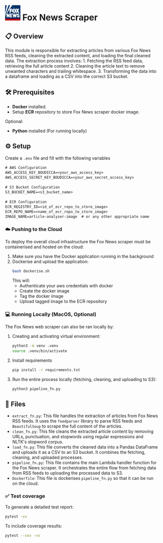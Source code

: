 # <img src="../assets/FN_logo.png" alt="Fox" width="50" height="50"> Fox News Scraper

## 📋 Overview

This module is responsible for extracting articles from various Fox News RSS feeds, cleaning the extracted content, and loading the final cleaned data. The extraction process involves:
    1. Fetching the RSS feed data, retrieving the full article content
    2. Cleaning the article text to remove unwanted characters and trailing whitespace. 
    3. Transforming the data into a dataframe and loading as a CSV into the correct S3 bucket.

## 🛠️ Prerequisites
- **Docker** installed.
- Setup **ECR** repository to store Fox News scraper docker image.  

Optional:
- **Python** installed (For running locally)

## ⚙️ Setup
Create a `.env` file and fill with the following variables
```env
# AWS Configuration
AWS_ACCESS_KEY_BOUDICCA=<your_aws_access_key>
AWS_ACCESS_SECRET_KEY_BOUDICCA=<your_aws_secret_access_key>

# S3 Bucket Configuration
S3_BUCKET_NAME=<s3_bucket_name>

# ECR Configuration
ECR_REGISTRY_ID=<id_of_ecr_repo_to_store_image>
ECR_REPO_NAME=<name_of_ecr_repo_to_store_image>
IMAGE_NAME=article-analyser-image  # or any other appropriate name
```

### ☁️ Pushing to the Cloud
To deploy the overall cloud infrastructure the Fox News scraper must be containerised and hosted on the cloud:

1. Make sure you have the Docker application running in the background
2. Dockerise and upload the application:
    ```bash
    bash dockerise.sh
    ```
    This will:
    - Authenticate your aws credentials with docker
    - Create the docker image
    - Tag the docker image
    - Upload tagged image to the ECR repository

### 💻 Running Locally (MacOS, **Optional**)
The Fox News web scraper can also be ran locally by:

1. Creating and activating virtual environment:
    ```bash
    python3 -m venv .venv
    source .venv/bin/activate
    ```
2. Install requirements
    ```bash
    pip install -r requirements.txt
    ```
3. Run the entire process locally (fetching, cleaning, and uploading to S3):
    ```bash
    python3 pipeline_fn.py
    ```

## 📁 Files
- `extract_fn.py`: This file handles the extraction of articles from Fox News RSS feeds. It uses the `feedparser` library to parse RSS feeds and `BeautifulSoup` to scrape the full content of the articles.
- `clean_fn.py`: This file cleans the extracted article content by removing URLs, punctuation, and stopwords using regular expressions and NLTK's stopword corpus.
- `load_fn.py`: This file converts the cleaned data into a Pandas DataFrame and uploads it as a CSV to an S3 bucket. It combines the fetching, cleaning, and uploaded processes.
- `pipeline_fn.py`: This file contains the main Lambda handler function for the Fox News scraper. It orchestrates the entire flow from fetching data from RSS feeds to uploading the processed data to S3.
- `Dockerfile`: This file is dockerises `pipeline_fn.py` so that it can be run on the cloud.

### ✅ Test coverage
To generate a detailed test report:
```bash
pytest -vv
```
To include coverage results:
```bash
pytest --cov -vv
```